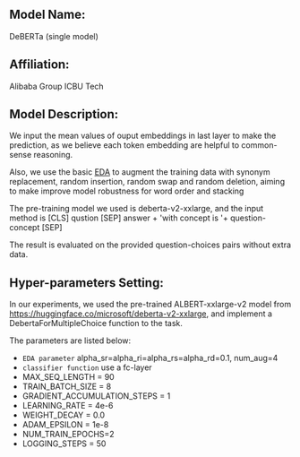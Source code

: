 ## Model Name:
DeBERTa (single model)

## Affiliation:
Alibaba Group ICBU Tech

## Model Description: 
We input the mean values of ouput embeddings in last layer to make the prediction, as we believe each token embedding are helpful to common-sense reasoning.

Also, we use the basic [EDA](https://arxiv.org/abs/1901.11196) to augment the training data with synonym replacement, random insertion, random swap and random deletion, aiming to make improve model robustness for word order and stacking

The pre-training model we used is deberta-v2-xxlarge, and the input method is [CLS] qustion [SEP] answer + 'with concept is '+ question-concept [SEP]

The result is evaluated on the provided question-choices pairs without extra data.

## Hyper-parameters Setting: 

In our experiments, we used the pre-trained ALBERT-xxlarge-v2 model from https://huggingface.co/microsoft/deberta-v2-xxlarge, and implement a DebertaForMultipleChoice function to the task.

The parameters are listed below:
- `EDA parameter` alpha_sr=alpha_ri=alpha_rs=alpha_rd=0.1, num_aug=4
- `classifier function` use a fc-layer
- MAX_SEQ_LENGTH = 90
- TRAIN_BATCH_SIZE = 8
- GRADIENT_ACCUMULATION_STEPS = 1
- LEARNING_RATE = 4e-6
- WEIGHT_DECAY = 0.0
- ADAM_EPSILON = 1e-8
- NUM_TRAIN_EPOCHS=2
- LOGGING_STEPS = 50
